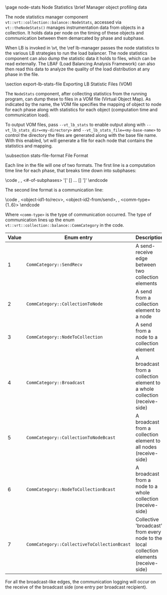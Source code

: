 \page node-stats Node Statistics
\brief Manager object profiling data

The node statistics manager component
`vt::vrt::collection::balance::NodeStats`, accessed via `vt::theNodeStats()`
manages instrumentation data from objects in a collection. It holds data per
node on the timing of these objects and communication between them demarcated by
phase and subphase.

When LB is invoked in \vt, the \ref lb-manager passes the node
statistics to the various LB strategies to run the load balancer. The node
statistics component can also dump the statistic data it holds to files, which
can be read externally. The LBAF (Load Balancing Analysis Framework) can also
then read this data to analyze the quality of the load distribution at any phase
in the file.

\section export-lb-stats-file Exporting LB Statistic Files (VOM)

The `NodeStats` component, after collecting statistics from the running program,
can dump these to files in a VOM file (Virtual Object Map). As indicated by the
name, the VOM file specifies the mapping of object to node for each phase along
with statistics for each object (computation time and communication load).

To output VOM files, pass `--vt_lb_stats` to enable output along with
`--vt_lb_stats_dir=<my-directory>` and `--vt_lb_stats_file=<my-base-name>` to
control the directory the files are generated along with the base file
name. With this enabled, \vt will generate a file for each node that contains
the statistics and mapping.

\subsection stats-file-format File Format

Each line in the file will one of two formats. The first line is a computation
time line for each phase, that breaks time down into subphases:

\code
<phase>, <object-id>, <time-in-seconds> <#-of-subphases> '[' [<subphase-time-1>] ... [<subphase-time-N>] ']'
\endcode

The second line format is a communication line:

\code
<phase>, <object-id1-to/recv>, <object-id2-from/send>, <num-bytes>, <comm-type={1..6}>
\endcode


Where `<comm-type>` is the type of communication occurred. The type of
communication lines up the enum `vt::vrt::collection::balance::CommCategory` in
the code.

| Value | Enum entry | Description |
| ----- | ---------- | ----------- |
| 1     | `CommCategory::SendRecv` | A send-receive edge between two collection elements |
| 2     | `CommCategory::CollectionToNode` | A send from a collection element to a node |
| 3     | `CommCategory::NodeToCollection` | A send from a node to a collection element |
| 4     | `CommCategory::Broadcast` | A broadcast from a collection element to a whole collection (receive-side) |
| 5     | `CommCategory::CollectionToNodeBcast` | A broadcast from a collection element to all nodes (receive-side) |
| 6     | `CommCategory::NodeToCollectionBcast` | A broadcast from a node to a whole collection (receive-side) |
| 7     | `CommCategory::CollectiveToCollectionBcast` | Collective 'broadcast' from every node to the local collection elements (receive-side) |

For all the broadcast-like edges, the communication logging will occur on the
receive of the broadcast side (one entry per broadcast recipient).
